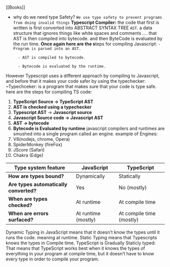[[Books]]
+ why do we need type Safety?
`We use type safety to prevent programs from doing invalid things`
**Typescript Compiler:**
	the code that first is written is first converted into ABSTRACT SYNTAX TREE  `AST`. a data structure that ignores things like white spaces and comments ....
	that AST is then compiled into bytecode. and then ByteCode is evaluated by the run time.
	**Once again here are the s**teps for compiling Javascript:
		`- Program is parsed into an AST.`
    
		- AST is compiled to bytecode.
    
		- Bytecode is evaluated by the runtime.
However Typescript  uses a different approach by compiling to Javascript, and before that it makes your code safer by using the typechecker:
~Typechceker: is a program that makes sure that your code is type safe.
here are the steps for compiling TS code:
1. **TypeScript Source -> TypeScript AST**
2. **AST is checked using a typechecker**
3. **Typescript AST** -> **Javascript source**
4. **Javascript Source code -> Javascript AST**
5. **AST -> bytecode**
6. **Bytecode is Evaluated by runtime**
javascript compilers and runtimes are smushed into a single program called an engine.
example of Engines:
1. V8(nodejs, chrome, Opera)
2. SpiderMonkey (fireFox)
3. JScore (Safari)
4. Chakra (Edge)

| Type system feature                    | JavaScript          | TypeScript               |
| -------------------------------------- | ------------------- | ------------------------ |
| **How are types bound?**               | Dynamically         | Statically               |
| **Are types automatically converted?** | Yes                 | No (mostly)              |
| **When are types checked?**            | At runtime          | At compile time          |
| **When are errors surfaced?**          | At runtime (mostly) | At compile time (mostly) |
Dynamic Typing in JavaScript means that it doesn't know the types until it runs the code. meaning at runtime.
Static Typing means that Typescripts knows the types in Compile time.
TypeScript is Gradually Staticly typed: That means that TypeScript works best when it knows the types of everything in your program at compile time, but it doesn’t have to know every type in order to compile your program.

